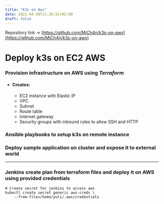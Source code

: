 ```yaml
---
title: "K3s on Aws"
date: 2021-04-30T11:26:51+02:00
draft: false
---
```

Repository link → [https://github.com/MiCh4n/k3s-on-aws](https://github.com/MiCh4n/k3s-on-aws)
# Deploy k3s on EC2 AWS
### Provision infrastructure on AWS using *Terraform*
* #### Creates:
    *  EC2 instance with Elastic IP
    *  VPC
    *  Subnet
    *  Route table
    *  Internet gateway
    *  Security groups with inbound rules to allow SSH and HTTP
### Ansible playbooks to setup k3s on remote instance 
### Deploy sample application on cluster and expose it to external world
---
### Jenkins create plan from terraform files and deploy it on AWS using provided credentials

```
# Create secret for jenkins to access aws
kubectl create secret generic aws-creds \
    --from-file=/home/yuli/.aws/credentials
```